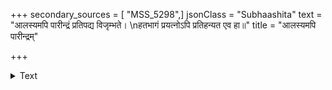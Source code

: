 +++
secondary_sources = [ "MSS_5298",]
jsonClass = "Subhaashita"
text = "आलस्यमपि पारीन्द्रं प्रतिपद्य विजृम्भते।  \nहतभागं प्रयत्नोऽपि प्रतिहन्यत एव हा॥"
title = "आलस्यमपि पारीन्द्रम्"

+++

<details><summary>Text</summary>

आलस्यमपि पारीन्द्रं प्रतिपद्य विजृम्भते।  
हतभागं प्रयत्नोऽपि प्रतिहन्यत एव हा॥
</details>
